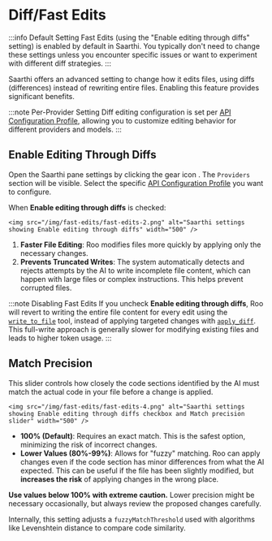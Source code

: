 # Diff/Fast Edits

:::info Default Setting
Fast Edits (using the "Enable editing through diffs" setting) is enabled by default in Saarthi. You typically don't need to change these settings unless you encounter specific issues or want to experiment with different diff strategies.
:::

Saarthi offers an advanced setting to change how it edits files, using diffs (differences) instead of rewriting entire files. Enabling this feature provides significant benefits.

:::note Per-Provider Setting
Diff editing configuration is set per [API Configuration Profile](/features/api-configuration-profiles), allowing you to customize editing behavior for different providers and models.
:::

## Enable Editing Through Diffs

Open the Saarthi pane settings by clicking the gear icon <Codicon name="gear" />. The `Providers` section will be visible. Select the specific [API Configuration Profile](/features/api-configuration-profiles) you want to configure.

When **Enable editing through diffs** is checked:

    <img src="/img/fast-edits/fast-edits-2.png" alt="Saarthi settings showing Enable editing through diffs" width="500" />
1.  **Faster File Editing**: Roo modifies files more quickly by applying only the necessary changes.
2.  **Prevents Truncated Writes**: The system automatically detects and rejects attempts by the AI to write incomplete file content, which can happen with large files or complex instructions. This helps prevent corrupted files.

:::note Disabling Fast Edits
If you uncheck **Enable editing through diffs**, Roo will revert to writing the entire file content for every edit using the [`write_to_file`](/advanced-usage/available-tools/write-to-file) tool, instead of applying targeted changes with [`apply_diff`](/advanced-usage/available-tools/apply-diff). This full-write approach is generally slower for modifying existing files and leads to higher token usage.
:::

## Match Precision

This slider controls how closely the code sections identified by the AI must match the actual code in your file before a change is applied.

    <img src="/img/fast-edits/fast-edits-4.png" alt="Saarthi settings showing Enable editing through diffs checkbox and Match precision slider" width="500" />

*   **100% (Default)**: Requires an exact match. This is the safest option, minimizing the risk of incorrect changes.
*   **Lower Values (80%-99%)**: Allows for "fuzzy" matching. Roo can apply changes even if the code section has minor differences from what the AI expected. This can be useful if the file has been slightly modified, but **increases the risk** of applying changes in the wrong place.

**Use values below 100% with extreme caution.** Lower precision might be necessary occasionally, but always review the proposed changes carefully.

Internally, this setting adjusts a `fuzzyMatchThreshold` used with algorithms like Levenshtein distance to compare code similarity.